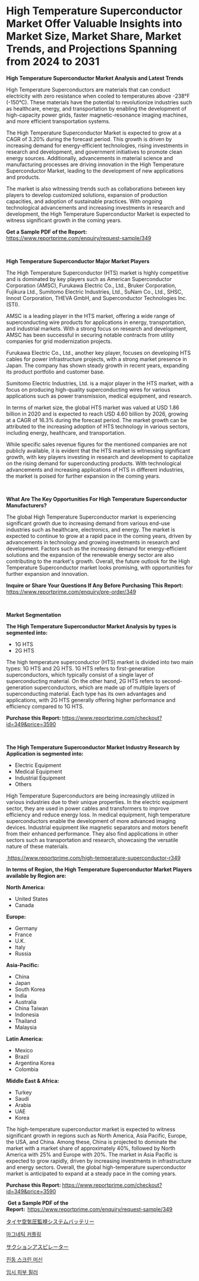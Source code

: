 <p><h1>High Temperature Superconductor Market Offer Valuable Insights into Market Size, Market Share, Market Trends, and Projections Spanning from 2024 to 2031</h1></p><p><strong>High Temperature Superconductor Market Analysis and Latest Trends</strong></p>
<p><p>High Temperature Superconductors are materials that can conduct electricity with zero resistance when cooled to temperatures above -238°F (-150°C). These materials have the potential to revolutionize industries such as healthcare, energy, and transportation by enabling the development of high-capacity power grids, faster magnetic-resonance imaging machines, and more efficient transportation systems.</p><p>The High Temperature Superconductor Market is expected to grow at a CAGR of 3.20% during the forecast period. This growth is driven by increasing demand for energy-efficient technologies, rising investments in research and development, and government initiatives to promote clean energy sources. Additionally, advancements in material science and manufacturing processes are driving innovation in the High Temperature Superconductor Market, leading to the development of new applications and products.</p><p>The market is also witnessing trends such as collaborations between key players to develop customized solutions, expansion of production capacities, and adoption of sustainable practices. With ongoing technological advancements and increasing investments in research and development, the High Temperature Superconductor Market is expected to witness significant growth in the coming years.</p></p>
<p><strong>Get a Sample PDF of the Report:&nbsp;</strong> <a href="https://www.reportprime.com/enquiry/request-sample/349">https://www.reportprime.com/enquiry/request-sample/349</a></p>
<p>&nbsp;</p>
<p><strong>High Temperature Superconductor Major Market Players</strong></p>
<p><p>The High Temperature Superconductor (HTS) market is highly competitive and is dominated by key players such as American Superconductor Corporation (AMSC), Furukawa Electric Co., Ltd., Bruker Corporation, Fujikura Ltd., Sumitomo Electric Industries, Ltd., SuNam Co., Ltd., SHSC, Innost Corporation, THEVA GmbH, and Superconductor Technologies Inc. (STI).</p><p>AMSC is a leading player in the HTS market, offering a wide range of superconducting wire products for applications in energy, transportation, and industrial markets. With a strong focus on research and development, AMSC has been successful in securing notable contracts from utility companies for grid modernization projects.</p><p>Furukawa Electric Co., Ltd., another key player, focuses on developing HTS cables for power infrastructure projects, with a strong market presence in Japan. The company has shown steady growth in recent years, expanding its product portfolio and customer base.</p><p>Sumitomo Electric Industries, Ltd. is a major player in the HTS market, with a focus on producing high-quality superconducting wires for various applications such as power transmission, medical equipment, and research.</p><p>In terms of market size, the global HTS market was valued at USD 1.86 billion in 2020 and is expected to reach USD 4.60 billion by 2026, growing at a CAGR of 16.3% during the forecast period. The market growth can be attributed to the increasing adoption of HTS technology in various sectors, including energy, healthcare, and transportation.</p><p>While specific sales revenue figures for the mentioned companies are not publicly available, it is evident that the HTS market is witnessing significant growth, with key players investing in research and development to capitalize on the rising demand for superconducting products. With technological advancements and increasing applications of HTS in different industries, the market is poised for further expansion in the coming years.</p></p>
<p>&nbsp;</p>
<p><strong>What Are The Key Opportunities For High Temperature Superconductor Manufacturers?</strong></p>
<p><p>The global High Temperature Superconductor market is experiencing significant growth due to increasing demand from various end-use industries such as healthcare, electronics, and energy. The market is expected to continue to grow at a rapid pace in the coming years, driven by advancements in technology and growing investments in research and development. Factors such as the increasing demand for energy-efficient solutions and the expansion of the renewable energy sector are also contributing to the market's growth. Overall, the future outlook for the High Temperature Superconductor market looks promising, with opportunities for further expansion and innovation.</p></p>
<p><strong>Inquire or Share Your Questions If Any Before Purchasing This Report:</strong> <a href="https://www.reportprime.com/enquiry/pre-order/349">https://www.reportprime.com/enquiry/pre-order/349</a></p>
<p>&nbsp;</p>
<p><strong>Market Segmentation</strong></p>
<p><strong>The High Temperature Superconductor Market Analysis by types is segmented into:</strong></p>
<p><ul><li>1G HTS</li><li>2G HTS</li></ul></p>
<p><p>The high temperature superconductor (HTS) market is divided into two main types: 1G HTS and 2G HTS. 1G HTS refers to first-generation superconductors, which typically consist of a single layer of superconducting material. On the other hand, 2G HTS refers to second-generation superconductors, which are made up of multiple layers of superconducting material. Each type has its own advantages and applications, with 2G HTS generally offering higher performance and efficiency compared to 1G HTS.</p></p>
<p><strong>Purchase this Report:&nbsp;</strong><a href="https://www.reportprime.com/checkout?id=349&price=3590">https://www.reportprime.com/checkout?id=349&price=3590</a></p>
<p>&nbsp;</p>
<p><strong>The High Temperature Superconductor Market Industry Research by Application is segmented into:</strong></p>
<p><ul><li>Electric Equipment</li><li>Medical Equipment</li><li>Industrial Equipment</li><li>Others</li></ul></p>
<p><p>High Temperature Superconductors are being increasingly utilized in various industries due to their unique properties. In the electric equipment sector, they are used in power cables and transformers to improve efficiency and reduce energy loss. In medical equipment, high temperature superconductors enable the development of more advanced imaging devices. Industrial equipment like magnetic separators and motors benefit from their enhanced performance. They also find applications in other sectors such as transportation and research, showcasing the versatile nature of these materials.</p></p>
<p><a href="https://www.reportprime.com/high-temperature-superconductor-r349">&nbsp;https://www.reportprime.com/high-temperature-superconductor-r349</a></p>
<p><strong>In terms of Region, the High Temperature Superconductor Market Players available by Region are:</strong></p>
<p>
    <p> <strong> North America: </strong>
        <ul>
            <li>United States</li>
            <li>Canada</li>
        </ul>
        </p> 
    <p> <strong> Europe: </strong>
        <ul>
            <li>Germany</li>
            <li>France</li>
            <li>U.K.</li>
            <li>Italy</li>
            <li>Russia</li>
        </ul>
        </p> 
    <p> <strong> Asia-Pacific: </strong>
        <ul>
            <li>China</li>
            <li>Japan</li>
            <li>South Korea</li>
            <li>India</li>
            <li>Australia</li>
            <li>China Taiwan</li>
            <li>Indonesia</li>
            <li>Thailand</li>
            <li>Malaysia</li>
        </ul>
        </p> 
    <p> <strong> Latin America: </strong>
        <ul>
            <li>Mexico</li>
            <li>Brazil</li>
            <li>Argentina Korea</li>
            <li>Colombia</li>
        </ul>
        </p> 
    <p> <strong> Middle East & Africa: </strong>
        <ul>
            <li>Turkey</li>
            <li>Saudi</li>
            <li>Arabia</li>
            <li>UAE</li>
            <li>Korea</li>
        </ul>
    </p>
    </p>
<p><p>The high-temperature superconductor market is expected to witness significant growth in regions such as North America, Asia Pacific, Europe, the USA, and China. Among these, China is projected to dominate the market with a market share of approximately 40%, followed by North America with 25% and Europe with 20%. The market in Asia Pacific is expected to grow rapidly, driven by increasing investments in infrastructure and energy sectors. Overall, the global high-temperature superconductor market is anticipated to expand at a steady pace in the coming years.</p></p>
<p><strong>Purchase this Report: </strong><a href="https://www.reportprime.com/checkout?id=349&price=3590">https://www.reportprime.com/checkout?id=349&price=3590</a></p>
<p>&nbsp;<strong>Get a Sample PDF of the Report:&nbsp;&nbsp;</strong><a href="https://www.reportprime.com/enquiry/request-sample/349">https://www.reportprime.com/enquiry/request-sample/349</a></p>
<p><strong></strong></p>
<p><p><a href="https://medium.com/@kelsitorphy644/%E3%82%BF%E3%82%A4%E3%83%A4%E7%A9%BA%E6%B0%97%E5%9C%A7%E7%9B%A3%E8%A6%96%E3%82%B7%E3%82%B9%E3%83%86%E3%83%A0%E3%83%90%E3%83%83%E3%83%86%E3%83%AA%E3%83%BC%E3%83%9E%E3%83%BC%E3%82%B1%E3%83%83%E3%83%88%E3%81%AE%E6%B4%9E%E5%AF%9F-%E5%B8%82%E5%A0%B4%E5%8B%95%E5%90%91-%E6%88%90%E9%95%B7-2024%E5%B9%B4%E3%81%8B%E3%82%892031%E5%B9%B4%E3%81%BE%E3%81%A7%E3%81%AE%E4%BA%88%E6%B8%AC-2198d8b04192">タイヤ空気圧監視システムバッテリー</a></p><p><a href="https://github.com/RonSpencer61/Market-Research-Report-List-1/blob/main/165424767458.md">마그네틱 커플링</a></p><p><a href="https://medium.com/@kaydenjohns1964/%E5%90%B8%E5%BC%95%E3%82%A2%E3%82%B9%E3%83%94%E3%83%AC%E3%83%BC%E3%82%BF%E5%B8%82%E5%A0%B4%E3%81%AF-%E5%B8%82%E5%A0%B4%E3%82%B7%E3%82%A7%E3%82%A2-%E5%B8%82%E5%A0%B4%E3%83%88%E3%83%AC%E3%83%B3%E3%83%89-%E5%B8%82%E5%A0%B4%E6%88%90%E9%95%B7%E3%81%AB%E9%96%A2%E3%81%99%E3%82%8B%E6%83%85%E5%A0%B1%E3%82%92%E6%8F%90%E4%BE%9B%E3%81%97%E3%81%BE%E3%81%99-bfe19015d926">サクションアスピレーター</a></p><p><a href="https://medium.com/@kellylyncyh543964/%EC%A7%84%EB%8F%99-%EC%8A%A4%ED%81%AC%EB%A6%B0-%EA%B8%B0%EA%B3%84-%EC%8B%9C%EC%9E%A5-2031%EB%85%84%EA%B9%8C%EC%A7%80%EC%9D%98-%ED%8A%B8%EB%A0%8C%EB%93%9C-%EC%98%88%EC%B8%A1-%EB%B0%8F-%EA%B2%BD%EC%9F%81-%EB%B6%84%EC%84%9D-a28e8695f547">진동 스크린 머신</a></p><p><a href="https://medium.com/@aidenreinger/%EC%9E%84%EC%8B%9C-%ED%94%BC%EB%B6%80-%ED%95%84%EB%9F%AC-%EC%8B%9C%EC%9E%A5%EC%9D%80-%EC%8B%9C%EC%9E%A5-%EC%A0%90%EC%9C%A0%EC%9C%A8-%ED%81%AC%EA%B8%B0-%EB%B0%8F-2031%EB%85%84%EA%B9%8C%EC%A7%80%EC%9D%98-%EC%98%88%EC%83%81-%EC%98%88%EC%B8%A1%EC%97%90-%EC%B4%88%EC%A0%90%EC%9D%84-%EB%A7%9E%EC%B6%A5%EB%8B%88%EB%8B%A4-863f04cc4956">임시 피부 필러</a></p></p>
